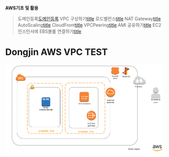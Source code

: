 **AWS기초 및 활용** 


>도메인등록[도메인등록](https://github.com/dockerdongjin/aws-network-examples/tree/master/case1)
>VPC 구성하기[title](https://github.com/dockerdongjin/aws-network-examples/tree/master/case2)
>로드밸런스[title](https://github.com/dockerdongjin/aws-network-examples/tree/master/case3)
>NAT Gateway[title](https://github.com/dockerdongjin/aws-network-examples/tree/master/case4)
>AutoScaling[title](https://github.com/dockerdongjin/aws-network-examples/tree/master/case5)
>CloudFront[title](https://github.com/dockerdongjin/aws-network-examples/tree/master/case6)
>VPCPeering[title](https://github.com/dockerdongjin/aws-network-examples/tree/master/case7)
>AMI 공유하기[title](https://github.com/dockerdongjin/aws-network-examples/tree/master/case8)
>EC2 인스턴서에 EBS볼륨 연결하기[title](https://github.com/dockerdongjin/aws-network-examples/tree/master/case9)



# Dongjin AWS VPC TEST

![구성1](https://github.com/dockerdongjin/aws-network-examples/blob/master/case1.png)
